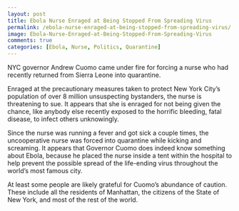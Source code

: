 ```yaml
---
layout: post
title: Ebola Nurse Enraged at Being Stopped From Spreading Virus
permalink: /ebola-nurse-enraged-at-being-stopped-from-spreading-virus/
image: Ebola-Nurse-Enraged-at-Being-Stopped-From-Spreading-Virus
comments: true
categories: [Ebola, Nurse, Politics, Quarantine]
---
```

NYC governor Andrew Cuomo came under fire for forcing a nurse who had recently returned from Sierra Leone into quarantine.

Enraged at the precautionary measures taken to protect New York City’s population of over 8 million unsuspecting bystanders, the nurse is threatening to sue. It appears that she is enraged for not being given the chance, like anybody else recently exposed to the horrific bleeding, fatal disease, to infect others unknowingly.

Since the nurse was running a fever and got sick a couple times, the uncooperative nurse was forced into quarantine while kicking and screaming. It appears that Governor Cuomo does indeed know something about Ebola, because he placed the nurse inside a tent within the hospital to help prevent the possible spread of the life-ending virus throughout the world’s most famous city.

At least some people are likely grateful for Cuomo’s abundance of caution. These include all the residents of Manhattan, the citizens of the State of New York, and most of the rest of the world.
